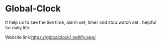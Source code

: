 # Global-Clock
It help us to see the live time, alarm set, timer and stop watch set . helpful for daily life.

Website  link:https://globalclock1.netlify.app/
